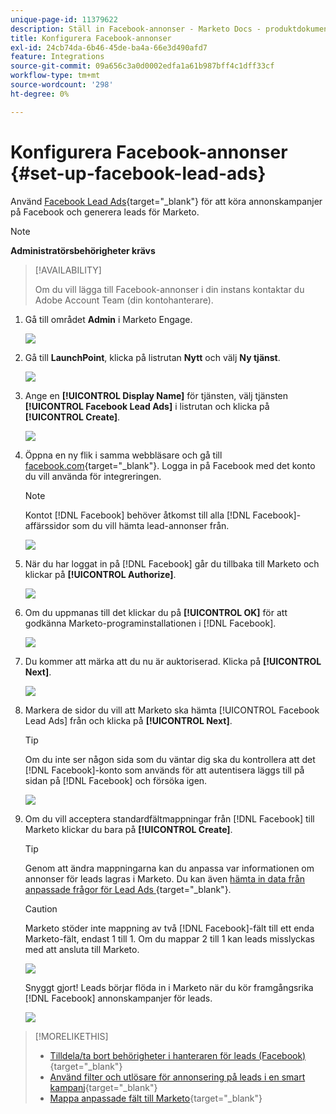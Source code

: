 ```yaml
---
unique-page-id: 11379622
description: Ställ in Facebook-annonser - Marketo Docs - produktdokumentation
title: Konfigurera Facebook-annonser
exl-id: 24cb74da-6b46-45de-ba4a-66e3d490afd7
feature: Integrations
source-git-commit: 09a656c3a0d0002edfa1a61b987bff4c1dff33cf
workflow-type: tm+mt
source-wordcount: '298'
ht-degree: 0%

---
```


# Konfigurera Facebook-annonser {#set-up-facebook-lead-ads}

Använd [Facebook Lead Ads](https://www.facebook.com/business/ads/ad-objectives/lead-generation){target="_blank"} för att köra annonskampanjer på Facebook och generera leads för Marketo.

>[!NOTE]
>
>**Administratörsbehörigheter krävs**

>[!AVAILABILITY]
>
>Om du vill lägga till Facebook-annonser i din instans kontaktar du Adobe Account Team (din kontohanterare).

1. Gå till området **Admin** i Marketo Engage.

   ![](assets/set-up-facebook-lead-ads-1.png)

1. Gå till **LaunchPoint**, klicka på listrutan **Nytt** och välj **Ny tjänst**.

   ![](assets/set-up-facebook-lead-ads-2.png)

1. Ange en **[!UICONTROL Display Name]** för tjänsten, välj tjänsten **[!UICONTROL Facebook Lead Ads]** i listrutan och klicka på **[!UICONTROL Create]**.

   ![](assets/set-up-facebook-lead-ads-3.png)

1. Öppna en ny flik i samma webbläsare och gå till [facebook.com](https://www.facebook.com){target="_blank"}. Logga in på Facebook med det konto du vill använda för integreringen.

   >[!NOTE]
   >
   >Kontot [!DNL Facebook] behöver åtkomst till alla [!DNL Facebook]-affärssidor som du vill hämta lead-annonser från.

   ![](assets/set-up-facebook-lead-ads-4.png)

1. När du har loggat in på [!DNL Facebook] går du tillbaka till Marketo och klickar på **[!UICONTROL Authorize]**.

   ![](assets/set-up-facebook-lead-ads-5.png)

1. Om du uppmanas till det klickar du på **[!UICONTROL OK]** för att godkänna Marketo-programinstallationen i [!DNL Facebook].

   ![](assets/set-up-facebook-lead-ads-6.png)

1. Du kommer att märka att du nu är auktoriserad. Klicka på **[!UICONTROL Next]**.

   ![](assets/set-up-facebook-lead-ads-7.png)

1. Markera de sidor du vill att Marketo ska hämta [!UICONTROL Facebook Lead Ads] från och klicka på **[!UICONTROL Next]**.

   >[!TIP]
   >
   >Om du inte ser någon sida som du väntar dig ska du kontrollera att det [!DNL Facebook]-konto som används för att autentisera läggs till på sidan på [!DNL Facebook] och försöka igen.

   ![](assets/set-up-facebook-lead-ads-8.png)

1. Om du vill acceptera standardfältmappningar från [!DNL Facebook] till Marketo klickar du bara på **[!UICONTROL Create]**.

   >[!TIP]
   >
   >Genom att ändra mappningarna kan du anpassa var informationen om annonser för leads lagras i Marketo. Du kan även [hämta in data från anpassade frågor för Lead Ads ](/help/marketo/product-docs/demand-generation/facebook/set-up-facebook-lead-ads/map-custom-fields-to-marketo.md){target="_blank"}.

   >[!CAUTION]
   >
   >Marketo stöder inte mappning av två [!DNL Facebook]-fält till ett enda Marketo-fält, endast 1 till 1. Om du mappar 2 till 1 kan leads misslyckas med att ansluta till Marketo.

   ![](assets/set-up-facebook-lead-ads-9.png)

   Snyggt gjort! Leads börjar flöda in i Marketo när du kör framgångsrika [!DNL Facebook] annonskampanjer för leads.

   ![](assets/set-up-facebook-lead-ads-10.png)

>[!MORELIKETHIS]
>
>* [Tilldela/ta bort behörigheter i hanteraren för leads (Facebook)](https://www.facebook.com/business/help/540596413257598?id=735435806665862){target="_blank"}
>* [Använd filter och utlösare för annonsering på leads i en smart kampanj](/help/marketo/product-docs/demand-generation/facebook/use-lead-ads-filters-and-triggers-in-a-smart-campaign.md){target="_blank"}
>* [Mappa anpassade fält till Marketo](/help/marketo/product-docs/demand-generation/facebook/set-up-facebook-lead-ads/map-custom-fields-to-marketo.md){target="_blank"}
